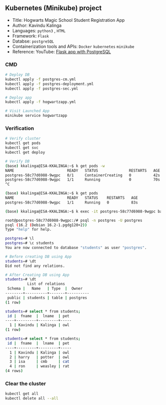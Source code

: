 ## Kubernetes (Minikube) project

- Title: Hogwarts Magic School Student Registration App
- Author: Kavindu Kalinga
- Languages: `python3` , `HTML`
- Framework: `Flask`
- Databse: `postgreSQL`
- Containerization tools and APIs: `Docker` `kubernetes` `minikube`
- Reference: YouTube: [Flask app with PostgreSQL](https://www.youtube.com/watch?v=XZ_gAWdGzZk)  

### CMD

```bash
# Deploy DB
kubectl apply -f postgres-cm.yml
kubectl apply -f postgres-deployment.yml
kubectl apply -f postgres-sec.yml

# Deploy app
kubectl apply -f hogwartzapp.yml

# Visit Launched App
minikube service hogwartzapp
```

### Verification

```bash
# Verify cluster
kubectl get pods
kubectl get svc
kubectl get deploy
```

```bash
# Verify DB
(base) kkalinga@ISA-KKALINGA:~$ k get pods -w
NAME                        READY   STATUS              RESTARTS   AGE
postgres-58c77d6988-9wgpc   0/1     ContainerCreating   0          42s
postgres-58c77d6988-9wgpc   1/1     Running             0          70s
^C

(base) kkalinga@ISA-KKALINGA:~$ k get pods
NAME                        READY   STATUS    RESTARTS   AGE
postgres-58c77d6988-9wgpc   1/1     Running   0          83s

(base) kkalinga@ISA-KKALINGA:~$ k exec -it postgres-58c77d6988-9wgpc bash

root@postgres-58c77d6988-9wgpc:/# psql -n postgres -U postgres
psql (16.2 (Debian 16.2-1.pgdg120+2))
Type "help" for help.

postgres=# \l
postgres=# \c students
You are now connected to database "students" as user "postgres".

# Before creating DB using App
students=# \dt
Did not find any relations.

# After Creating DB using App
students=# \dt
          List of relations
 Schema |   Name   | Type  |  Owner   
--------+----------+-------+----------
 public | students | table | postgres
(1 row)

students=# select * from students;
 id |  fname  |  lname  | pet 
----+---------+---------+-----
  1 | Kavindu | Kalinga | owl
(1 row)

students=# select * from students;
 id |  fname  |  lname  | pet 
----+---------+---------+-----
  1 | Kavindu | Kalinga | owl
  2 | harry   | potter  | owl
  3 | isa     | cmb     | cat
  4 | ron     | weasley | rat
(4 rows)

```

### Clear the cluster

```bash
kubectl get all
kubectl delete all --all
```
